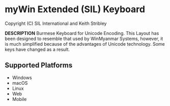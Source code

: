 # myWin Extended (SIL) Keyboard

Copyright (C) SIL International and Keith Stribley


__DESCRIPTION__
Burmese Keyboard for Unicode Encoding. This Layout has been designed to resemble that used by WinMyanmar Systems, however, it is much simplified because of the advantages of Unicode technology. Some keys have changed as a result.

## Supported Platforms
 * Windows
 * macOS
 * Linux
 * Web
 * Mobile

